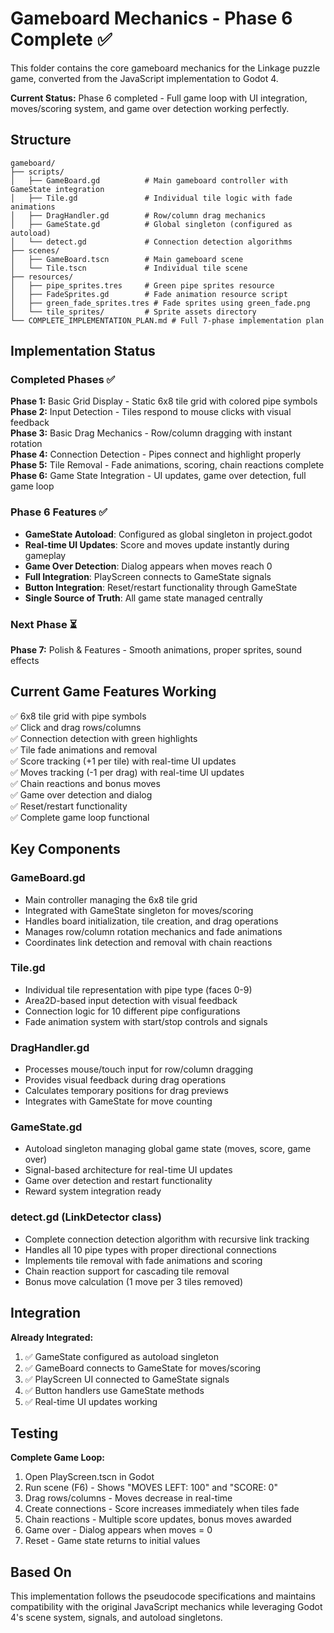 # Gameboard Mechanics - Phase 6 Complete ✅

This folder contains the core gameboard mechanics for the Linkage puzzle game, converted from the JavaScript implementation to Godot 4.

**Current Status:** Phase 6 completed - Full game loop with UI integration, moves/scoring system, and game over detection working perfectly.

## Structure

```
gameboard/
├── scripts/
│   ├── GameBoard.gd          # Main gameboard controller with GameState integration
│   ├── Tile.gd               # Individual tile logic with fade animations
│   ├── DragHandler.gd        # Row/column drag mechanics
│   ├── GameState.gd          # Global singleton (configured as autoload)
│   └── detect.gd             # Connection detection algorithms
├── scenes/
│   ├── GameBoard.tscn        # Main gameboard scene
│   └── Tile.tscn             # Individual tile scene
├── resources/
│   ├── pipe_sprites.tres     # Green pipe sprites resource
│   ├── FadeSprites.gd        # Fade animation resource script
│   ├── green_fade_sprites.tres # Fade sprites using green_fade.png
│   └── tile_sprites/         # Sprite assets directory
└── COMPLETE_IMPLEMENTATION_PLAN.md # Full 7-phase implementation plan
```

## Implementation Status

### Completed Phases ✅

**Phase 1:** Basic Grid Display - Static 6x8 tile grid with colored pipe symbols  
**Phase 2:** Input Detection - Tiles respond to mouse clicks with visual feedback  
**Phase 3:** Basic Drag Mechanics - Row/column dragging with instant rotation  
**Phase 4:** Connection Detection - Pipes connect and highlight properly  
**Phase 5:** Tile Removal - Fade animations, scoring, chain reactions complete  
**Phase 6:** Game State Integration - UI updates, game over detection, full game loop  

### Phase 6 Features ✅
- **GameState Autoload**: Configured as global singleton in project.godot
- **Real-time UI Updates**: Score and moves update instantly during gameplay
- **Game Over Detection**: Dialog appears when moves reach 0
- **Full Integration**: PlayScreen connects to GameState signals
- **Button Integration**: Reset/restart functionality through GameState
- **Single Source of Truth**: All game state managed centrally

### Next Phase ⏳
**Phase 7:** Polish & Features - Smooth animations, proper sprites, sound effects

## Current Game Features Working

✅ 6x8 tile grid with pipe symbols  
✅ Click and drag rows/columns  
✅ Connection detection with green highlights  
✅ Tile fade animations and removal  
✅ Score tracking (+1 per tile) with real-time UI updates  
✅ Moves tracking (-1 per drag) with real-time UI updates  
✅ Chain reactions and bonus moves  
✅ Game over detection and dialog  
✅ Reset/restart functionality  
✅ Complete game loop functional  

## Key Components

### GameBoard.gd
- Main controller managing the 6x8 tile grid
- Integrated with GameState singleton for moves/scoring
- Handles board initialization, tile creation, and drag operations
- Manages row/column rotation mechanics and fade animations
- Coordinates link detection and removal with chain reactions

### Tile.gd
- Individual tile representation with pipe type (faces 0-9)
- Area2D-based input detection with visual feedback
- Connection logic for 10 different pipe configurations
- Fade animation system with start/stop controls and signals

### DragHandler.gd
- Processes mouse/touch input for row/column dragging
- Provides visual feedback during drag operations
- Calculates temporary positions for drag previews
- Integrates with GameState for move counting

### GameState.gd
- Autoload singleton managing global game state (moves, score, game over)
- Signal-based architecture for real-time UI updates
- Game over detection and restart functionality
- Reward system integration ready

### detect.gd (LinkDetector class)
- Complete connection detection algorithm with recursive link tracking
- Handles all 10 pipe types with proper directional connections
- Implements tile removal with fade animations and scoring
- Chain reaction support for cascading tile removal
- Bonus move calculation (1 move per 3 tiles removed)

## Integration

**Already Integrated:**
1. ✅ GameState configured as autoload singleton
2. ✅ GameBoard connects to GameState for moves/scoring
3. ✅ PlayScreen UI connected to GameState signals
4. ✅ Button handlers use GameState methods
5. ✅ Real-time UI updates working

## Testing

**Complete Game Loop:**
1. Open PlayScreen.tscn in Godot
2. Run scene (F6) - Shows "MOVES LEFT: 100" and "SCORE: 0"
3. Drag rows/columns - Moves decrease in real-time
4. Create connections - Score increases immediately when tiles fade
5. Chain reactions - Multiple score updates, bonus moves awarded
6. Game over - Dialog appears when moves = 0
7. Reset - Game state returns to initial values

## Based On

This implementation follows the pseudocode specifications and maintains compatibility with the original JavaScript mechanics while leveraging Godot 4's scene system, signals, and autoload singletons.
